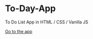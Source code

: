 # To-Day-App

To Do List App in HTML / CSS / Vanilla JS

[Go to the app](https://dumpinator.github.io/To-Day-App/)
